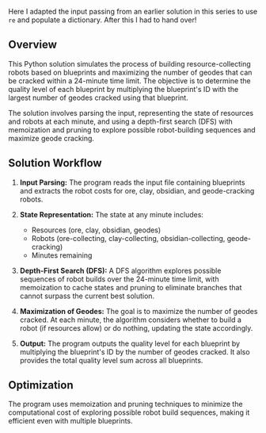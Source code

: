 Here I adapted the input passing from an earlier solution in this series to use `re` and populate a dictionary. After this I had to hand over!

## Overview

This Python solution simulates the process of building resource-collecting robots based on blueprints and maximizing the number of geodes that can be cracked within a 24-minute time limit. The objective is to determine the quality level of each blueprint by multiplying the blueprint's ID with the largest number of geodes cracked using that blueprint.

The solution involves parsing the input, representing the state of resources and robots at each minute, and using a depth-first search (DFS) with memoization and pruning to explore possible robot-building sequences and maximize geode cracking.

## Solution Workflow

1. **Input Parsing:** 
   The program reads the input file containing blueprints and extracts the robot costs for ore, clay, obsidian, and geode-cracking robots.

2. **State Representation:**
   The state at any minute includes:
   - Resources (ore, clay, obsidian, geodes)
   - Robots (ore-collecting, clay-collecting, obsidian-collecting, geode-cracking)
   - Minutes remaining

3. **Depth-First Search (DFS):**
   A DFS algorithm explores possible sequences of robot builds over the 24-minute time limit, with memoization to cache states and pruning to eliminate branches that cannot surpass the current best solution.

4. **Maximization of Geodes:**
   The goal is to maximize the number of geodes cracked. At each minute, the algorithm considers whether to build a robot (if resources allow) or do nothing, updating the state accordingly.

5. **Output:**
   The program outputs the quality level for each blueprint by multiplying the blueprint's ID by the number of geodes cracked. It also provides the total quality level sum across all blueprints.

## Optimization

The program uses memoization and pruning techniques to minimize the computational cost of exploring possible robot build sequences, making it efficient even with multiple blueprints.